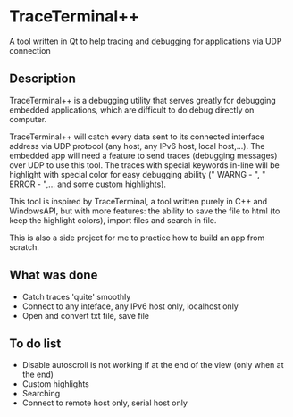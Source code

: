 # TraceTerminal++
A tool written in Qt to help tracing and debugging for applications via UDP connection

## Description
TraceTerminal++ is a debugging utility that serves greatly for debugging embedded applications, which are difficult to do debug directly on computer.

TraceTerminal++ will catch every data sent to its connected interface address via UDP protocol (any host, any IPv6 host, local host,...). The embedded app will need a feature to send traces (debugging messages) over UDP to use this tool. The traces with special keywords in-line will be highlight with special color for easy debugging ability (" WARNG - ", " ERROR - ",... and some custom highlights).

This tool is inspired by TraceTerminal, a tool written purely in C++ and WindowsAPI, but with more features: the ability to save the file to html (to keep the highlight colors), import files and search in file.

This is also a side project for me to practice how to build an app from scratch.

## What was done
- Catch traces 'quite' smoothly
- Connect to any inteface, any IPv6 host only, localhost only
- Open and convert txt file, save file

## To do list
- Disable autoscroll is not working if at the end of the view (only when at the end)
- Custom highlights
- Searching
- Connect to remote host only, serial host only
